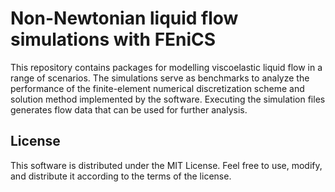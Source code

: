 # Non-Newtonian liquid flow simulations with FEniCS

This repository contains packages for modelling viscoelastic liquid flow in a range of scenarios. The simulations serve as benchmarks to analyze the performance 
of the finite-element numerical discretization scheme and solution method implemented by the software. Executing the simulation files generates flow data that can be used for further analysis.

## License
This software is distributed under the MIT License. Feel free to use, modify, and distribute it according to the terms of the license.